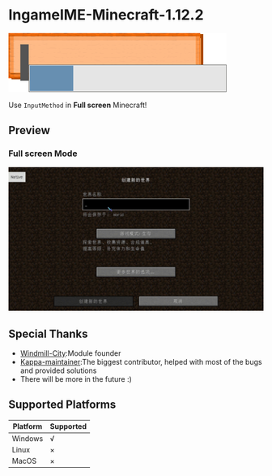# IngameIME-Minecraft-1.12.2

![Icon](src/main/resources/icon.png)

Use `InputMethod` in **Full screen** Minecraft!

[//]: # (![CurseForge Bandage Downloads]&#40;http://cf.way2muchnoise.eu/full_440032_downloads.svg&#41;)

[//]: # (![CurseForge Bandage Versions]&#40;http://cf.way2muchnoise.eu/versions/440032.svg&#41;)

## Preview

[//]: # (### Window Mode)

[//]: # (![Window Mode]&#40;docs/WindowInput.gif&#41;)

[//]: # ()
### Full screen Mode

![Full screen Mode](docs/FullScreenInput.gif)

## Special Thanks
- [Windmill-City](https://github.com/Windmill-City):Module founder
- [Kappa-maintainer](https://github.com/kappa-maintainer):The biggest contributor, helped with most of the bugs and provided solutions
- There will be more in the future :)
## Supported Platforms

| Platform | Supported |
|----------|-----------|
| Windows  | √         |
| Linux    | ×         |
| MacOS    | ×         |

